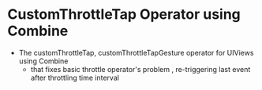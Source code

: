 # CustomThrottleTap Operator using Combine

- The customThrottleTap, customThrottleTapGesture operator for UIViews using Combine
  - that fixes basic throttle operator's problem , re-triggering last event after throttling time interval 
